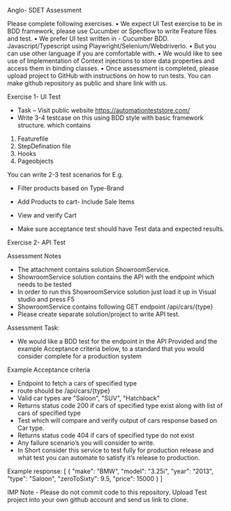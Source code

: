 Anglo- SDET Assessment

Please complete following exercises. 
• We expect UI Test exercise to be in BDD framework, please use Cucumber or Specflow to write Feature files and test.
• We prefer UI test written in - Cucumber BDD. Javascript/Typescript using Playwright/Selenium/WebdriverIo.
• But you can use other language if you are comfortable with.
•	We would like to see use of Implementation of Context injections to store data properties and access them in binding classes.
• Once assessment is completed, please upload project to GitHub with instructions on how to run tests. You can make github repository as public and share link with us.

Exercise 1- UI Test

- Task – Visit public website https://automationteststore.com/
- Write 3-4 testcase on this using BDD style with basic framework structure.
  which contains

1.  Featurefile
2.  StepDefination file
3.  Hooks
4.  Pageobjects

You can write 2-3 test scenarios for E.g.

- Filter products based on Type-Brand
- Add Products to cart- Include Sale Items
- View and verify Cart

- Make sure acceptance test should have Test data and expected results.

Exercise 2- API Test

Assessment Notes

- The attachment contains solution ShowroomService.
- ShowroomService solution contains the API with the endpoint which needs to be tested
- In order to run this ShowroomService solution just load it up in Visual studio and press F5
- ShowroomService contains following GET endpoint /api/cars/{type}
- Please create separate solution/project to write API test.

Assessment Task:

- We would like a BDD test for the endpoint in the API Provided and the example Acceptance criteria below, to a standard that you would consider complete for a production system

Example Acceptance criteria

- Endpoint to fetch a cars of specified type
- route should be /api/cars/{type}
- Valid car types are "Saloon", "SUV", "Hatchback"
- Returns status code 200 if cars of specified type exist along with list of cars of specified type
- Test which will compare and verify output of cars response based on Car type.
- Returns status code 404 if cars of specified type do not exist
- Any failure scenario’s you will consider to write.
- In Short consider this service to test fully for production release and what test you can automate to satisfy it’s release to production.

Example response:
[
{
"make": "BMW",
"model": "3.25i",
"year": "2013",
"type": "Saloon",
"zeroToSixty": 9.5,
"price": 15000
}
]

IMP Note - Please do not commit code to this repository.
Upload Test project into your own github account and send us link to clone.

